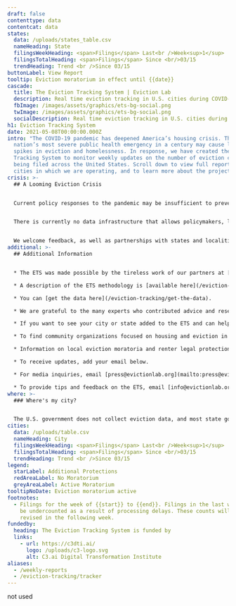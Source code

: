 ```yaml
---
draft: false
contenttype: data
contentcat: data
states:
  data: /uploads/states_table.csv
  nameHeading: State
  filingsWeekHeading: <span>Filings</span> Last<br />Week<sup>1</sup>
  filingsTotalHeading: <span>Filings</span> Since <br/>03/15
  trendHeading: Trend <br />Since 03/15
buttonLabel: View Report
tooltip: Eviction moratorium in effect until {{date}}
cascade:
  title: The Eviction Tracking System | Eviction Lab
  description: Real time eviction tracking in U.S. cities during COVID-19.
  fbImage: /images/assets/graphics/ets-bg-social.png
  twImage: /images/assets/graphics/ets-bg-social.png
  socialDescription: Real time eviction tracking in U.S. cities during COVID-19.
h1: Eviction Tracking System
date: 2021-05-08T00:00:00.000Z
intro: "The COVID-19 pandemic has deepened America’s housing crisis. The
  nation’s most severe public health emergency in a century may cause large
  spikes in eviction and homelessness. In response, we have created the Eviction
  Tracking System to monitor weekly updates on the number of eviction cases
  being filed across the United States. Scroll down to view full reports on the
  cities in which we are operating, and to learn more about the project. "
crisis: >-
  ## A Looming Eviction Crisis


  Current policy responses to the pandemic may be insufficient to prevent a surge in evictions. CARES Act stimulus payments and unemployment insurance--when accessible--will provide families with some support, but in many cases not enough to make ends meet. Some states have passed temporary eviction moratoria, which the Eviction Lab is tracking in the COVID-19 Housing Policy Scorecard, and localities across the country have introduced additional measures. Once these measures expire, however, millions of renters will owe significant amounts of back rent. For many, a displacement and eviction crisis will follow the public health crisis. 


  There is currently no data infrastructure that allows policymakers, legal and advocacy organizations, journalists, academics, and community members to track displacement and evictions in real time. The Eviction Lab has built the Eviction Tracking System (ETS) to fill this critical gap and to help monitor and respond to eviction hotspots as they emerge. The ETS is designed as a multi-site, open-source, and expandable system for tracking eviction filings as they happen. 


  We welcome feedback, as well as partnerships with states and localities who wish to work with us in monitoring and responding to emerging eviction hotspots. Ensuring housing security is vital to mitigating the spread of COVID-19 and sustaining health, economic security, and family stability.
additional: >-
  ## Additional Information


  * The ETS was made possible by the tireless work of our partners at [January Advisors](https://www.januaryadvisors.com/) (data collection), Legal Services Corporation (data provision), and [Hyperobjekt](https://www.hyperobjekt.com/) (UI design and development).

  * A description of the ETS methodology is [available here](/eviction-tracking/methods/).

  * You can [get the data here](/eviction-tracking/get-the-data).

  * We are grateful to the many experts who contributed advice and research assistance to this project. We also want to highlight a number of similar resources developed by other organizations. Information and acknowledgements can be found [here](/eviction-tracking/acknowledgements/).

  * If you want to see your city or state added to the ETS and can help facilitate access to the necessary data, please contact [info@evictionlab.org](mailto:info@evictionlab.org).

  * To find community organizations focused on housing and eviction in your community, visit [JustShelter.org](https://justshelter.org/).

  * Information on local eviction moratoria and renter legal protections can be found on the [COVID-19 Housing Policy Scorecard](/covid-policy-scorecard/).

  * To receive updates, add your email below.

  * For media inquiries, email [press@evictionlab.org](mailto:press@evictionlab.org)

  * To provide tips and feedback on the ETS, email [info@evictionlab.org](mailto:info@evictionlab.org).
where: >-
  ### Where's my city?


  The U.S. government does not collect eviction data, and most state governments don’t either. Instead, eviction records are housed within county court systems and can be very difficult to access. The cities represented in the ETS are cities that have the data infrastructure that allow us to track evictions on a weekly basis. We will continue to add more cities as the project develops. We also welcome opportunities to collaborate with local officials and clerks to make this data available.
cities:
  data: /uploads/table.csv
  nameHeading: City
  filingsWeekHeading: <span>Filings</span> Last<br />Week<sup>1</sup>
  filingsTotalHeading: <span>Filings</span> Since <br/>03/15
  trendHeading: Trend <br />Since 03/15
legend:
  starLabel: Additional Protections
  redAreaLabel: No Moratorium
  greyAreaLabel: Active Moratorium
tooltipNoDate: Eviction moratorium active
footnotes:
  - Filings for the week of {{start}} to {{end}}. Filings in the last week may
    be undercounted as a result of processing delays. These counts will be
    revised in the following week.
fundedby:
  heading: The Eviction Tracking System is funded by
  links:
    - url: https://c3dti.ai/
      logo: /uploads/c3-logo.svg
      alt: C3.ai Digital Transformation Institute
aliases:
  - /weekly-reports
  - /eviction-tracking/tracker
---
```

not used